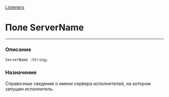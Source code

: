 ﻿---
Link: .Service.Listeners.Base.@ServerName
---

[Listeners](topic:.Custom.ComClasses.Service.Listeners.Default)

# Поле ServerName
---

### Описание

    ServerName :String;

### Назначение

Справочные сведения о имени сервера исполнителей, на котором запущен исполнитель.